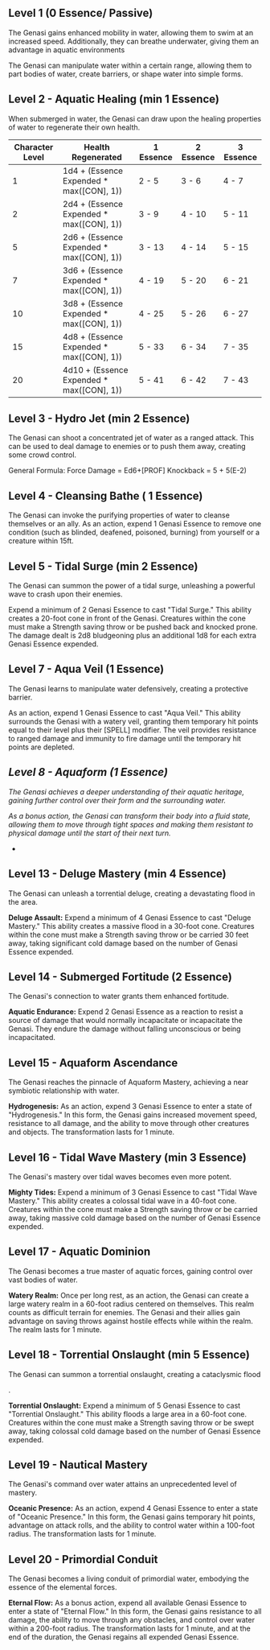 ## Level 1 (0 Essence/ Passive)
The Genasi gains enhanced mobility in water, allowing them to swim at an increased speed. 
Additionally, they can breathe underwater, giving them an advantage in aquatic environments

The Genasi can manipulate water within a certain range, allowing them to part bodies of water, create barriers, or shape water into simple forms.

## Level 2 - Aquatic Healing (min 1 Essence)
When submerged in water, the Genasi can draw upon the healing properties of water to regenerate their own health.

| Character Level | Health Regenerated | 1 Essence | 2 Essence | 3 Essence |
| ---- | ---- | ---- | ---- | ---- |
| 1 | 1d4 + (Essence Expended * max(\[CON\], 1)) | 2 - 5 | 3 - 6 | 4 - 7 |
| 2 | 2d4 + (Essence Expended * max(\[CON\], 1)) | 3 - 9 | 4 - 10 | 5 - 11 |
| 5 | 2d6 + (Essence Expended * max(\[CON\], 1)) | 3 - 13 | 4 - 14 | 5 - 15 |
| 7 | 3d6 + (Essence Expended * max(\[CON\], 1)) | 4 - 19 | 5 - 20 | 6 - 21 |
| 10 | 3d8 + (Essence Expended * max(\[CON\], 1)) | 4 - 25 | 5 - 26 | 6 - 27 |
| 15 | 4d8 + (Essence Expended * max(\[CON\], 1)) | 5 - 33 | 6 - 34 | 7 - 35 |
| 20 | 4d10 + (Essence Expended * max(\[CON\], 1)) | 5 - 41 | 6 - 42 | 7 - 43 |

## Level 3 - Hydro Jet (min 2 Essence)
The Genasi can shoot a concentrated jet of water as a ranged attack. This can be used to deal damage to enemies or to push them away, creating some crowd control.

General Formula:
Force Damage = Ed6+\[PROF\]
Knockback = 5 + 5(E-2)


## Level 4 - Cleansing Bathe ( 1 Essence)
The Genasi can invoke the purifying properties of water to cleanse themselves or an ally. As an action, expend 1 Genasi Essence to remove one condition (such as blinded, deafened, poisoned, burning) from yourself or a creature within 15ft.


## Level 5 - Tidal Surge (min 2 Essence)
The Genasi can summon the power of a tidal surge, unleashing a powerful wave to crash upon their enemies.

Expend a minimum of 2 Genasi Essence to cast "Tidal Surge." This ability creates a 20-foot cone in front of the Genasi. Creatures within the cone must make a Strength saving throw or be pushed back and knocked prone. The damage dealt is 2d8 bludgeoning plus an additional 1d8 for each extra Genasi Essence expended.

## Level 7 - Aqua Veil (1 Essence)

The Genasi learns to manipulate water defensively, creating a protective barrier.

As an action, expend 1 Genasi Essence to cast "Aqua Veil." This ability surrounds the Genasi with a watery veil, granting them temporary hit points equal to their level plus their \[SPELL\] modifier. The veil provides resistance to ranged damage and immunity to fire damage until the temporary hit points are depleted.

## *Level 8 - Aquaform (1 Essence)*
*The Genasi achieves a deeper understanding of their aquatic heritage, gaining further control over their form and the surrounding water.*

*As a bonus action, the Genasi can transform their body into a fluid state, allowing them to move through tight spaces and making them resistant to physical damage until the start of their next turn.*

*







## Level 13 - Deluge Mastery (min 4 Essence)

The Genasi can unleash a torrential deluge, creating a devastating flood in the area.

**Deluge Assault:**
Expend a minimum of 4 Genasi Essence to cast "Deluge Mastery." This ability creates a massive flood in a 30-foot cone. Creatures within the cone must make a Strength saving throw or be carried 30 feet away, taking significant cold damage based on the number of Genasi Essence expended.

## Level 14 - Submerged Fortitude (2 Essence)

The Genasi's connection to water grants them enhanced fortitude.

**Aquatic Endurance:**
Expend 2 Genasi Essence as a reaction to resist a source of damage that would normally incapacitate or incapacitate the Genasi. They endure the damage without falling unconscious or being incapacitated.

## Level 15 - Aquaform Ascendance

The Genasi reaches the pinnacle of Aquaform Mastery, achieving a near symbiotic relationship with water.

**Hydrogenesis:**
As an action, expend 3 Genasi Essence to enter a state of "Hydrogenesis." In this form, the Genasi gains increased movement speed, resistance to all damage, and the ability to move through other creatures and objects. The transformation lasts for 1 minute.

## Level 16 - Tidal Wave Mastery (min 3 Essence)

The Genasi's mastery over tidal waves becomes even more potent.

**Mighty Tides:**
Expend a minimum of 3 Genasi Essence to cast "Tidal Wave Mastery." This ability creates a colossal tidal wave in a 40-foot cone. Creatures within the cone must make a Strength saving throw or be carried away, taking massive cold damage based on the number of Genasi Essence expended.

## Level 17 - Aquatic Dominion

The Genasi becomes a true master of aquatic forces, gaining control over vast bodies of water.

**Watery Realm:**
Once per long rest, as an action, the Genasi can create a large watery realm in a 60-foot radius centered on themselves. This realm counts as difficult terrain for enemies. The Genasi and their allies gain advantage on saving throws against hostile effects while within the realm. The realm lasts for 1 minute.

## Level 18 - Torrential Onslaught (min 5 Essence)

The Genasi can summon a torrential onslaught, creating a cataclysmic flood

.

**Torrential Onslaught:**
Expend a minimum of 5 Genasi Essence to cast "Torrential Onslaught." This ability floods a large area in a 60-foot cone. Creatures within the cone must make a Strength saving throw or be swept away, taking colossal cold damage based on the number of Genasi Essence expended.

## Level 19 - Nautical Mastery

The Genasi's command over water attains an unprecedented level of mastery.

**Oceanic Presence:**
As an action, expend 4 Genasi Essence to enter a state of "Oceanic Presence." In this form, the Genasi gains temporary hit points, advantage on attack rolls, and the ability to control water within a 100-foot radius. The transformation lasts for 1 minute.

## Level 20 - Primordial Conduit

The Genasi becomes a living conduit of primordial water, embodying the essence of the elemental forces.

**Eternal Flow:**
As a bonus action, expend all available Genasi Essence to enter a state of "Eternal Flow." In this form, the Genasi gains resistance to all damage, the ability to move through any obstacles, and control over water within a 200-foot radius. The transformation lasts for 1 minute, and at the end of the duration, the Genasi regains all expended Genasi Essence.